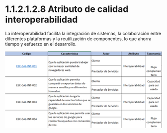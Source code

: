 # 1.1.2.1.2.8 Atributo de calidad interoperabilidad

La interoperabilidad facilita la integración de sistemas, la colaboración entre diferentes plataformas y la reutilización de componentes, lo que ahorra tiempo y esfuerzo en el desarrollo.

![atributo-interoperabilidad](https://github.com/F3liP3L/Software2-QuickJob-Documentacion/blob/main/assets/drivers-arquitectonicos/Atributos-de-calidad/Atributo_Calidad_Interoperabilidad.png)